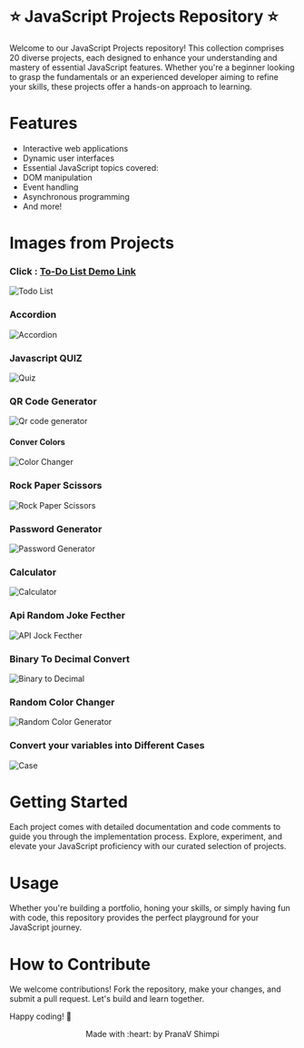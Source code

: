 
# ⭐ JavaScript Projects Repository ⭐
Welcome to our JavaScript Projects repository! This collection comprises 20 diverse projects, each designed to enhance your understanding and mastery of essential JavaScript features. Whether you're a beginner looking to grasp the fundamentals or an experienced developer aiming to refine your skills, these projects offer a hands-on approach to learning.

# Features
- Interactive web applications
- Dynamic user interfaces
- Essential JavaScript topics covered:
- DOM manipulation
- Event handling
- Asynchronous programming
- And more!

# Images from Projects

### Click : [To-Do List Demo Link](https://landing-todo-list.netlify.app/)

![Todo List](https://github.com/PranaV-Shimpi/JavaScript-Projects/assets/40532644/a1cb0a91-4104-4178-b13b-81fd35cdf5b4)
### Accordion
![Accordion](https://github.com/PranaV-Shimpi/JavaScript-Projects/assets/40532644/5a2ce845-8e70-4595-a7c1-0f04bfa2ec0d)

### Javascript QUIZ 
![Quiz](https://github.com/PranaV-Shimpi/JavaScript-Projects/assets/40532644/c0333255-9cb5-4c87-ae93-03b5d8fff613)

### QR Code Generator
![Qr code generator](https://github.com/PranaV-Shimpi/JavaScript-Projects/assets/40532644/c2d014c1-b4b8-499d-a852-1fd45c78f4de)

#### Conver Colors
![Color Changer](https://github.com/PranaV-Shimpi/JavaScript-Projects/assets/40532644/6471ddb7-4d65-47fc-a57f-081910a70ed5)

### Rock Paper Scissors
![Rock Paper Scissors](https://github.com/PranaV-Shimpi/JavaScript-Projects/assets/40532644/4dc4eae6-92f7-4eac-82c0-556578d5da4a)

### Password Generator
![Password Generator](https://github.com/PranaV-Shimpi/JavaScript-Projects/assets/40532644/7f4e5035-56ab-411a-b722-cce9526cb9ef)

### Calculator
![Calculator](https://github.com/PranaV-Shimpi/JavaScript-Projects/assets/40532644/4cd04dc1-e79a-499b-990a-c996d0abdeab)

### Api Random Joke Fecther
![API Jock Fecther](https://github.com/PranaV-Shimpi/JavaScript-Projects/assets/40532644/f50a948d-033b-400e-9f94-609ab7979a57)

### Binary To Decimal Convert
![Binary to Decimal](https://github.com/PranaV-Shimpi/JavaScript-Projects/assets/40532644/a2b67d82-5257-4933-9815-c394f65d2f0a)

### Random Color Changer
![Random Color Generator](https://github.com/PranaV-Shimpi/JavaScript-Projects/assets/40532644/a201c92d-3591-4f43-92a4-eb4f6edcc044)

### Convert your variables into Different Cases
![Case ](https://github.com/PranaV-Shimpi/JavaScript-Projects/assets/40532644/75fde367-2f5e-4ae3-8cb8-29884460cab5)



# Getting Started
Each project comes with detailed documentation and code comments to guide you through the implementation process. Explore, experiment, and elevate your JavaScript proficiency with our curated selection of projects.

# Usage
Whether you're building a portfolio, honing your skills, or simply having fun with code, this repository provides the perfect playground for your JavaScript journey.

# How to Contribute
We welcome contributions! Fork the repository, make your changes, and submit a pull request. Let's build and learn together.

Happy coding! 🚀

<p align="center">Made with :heart: by PranaV Shimpi</p>

